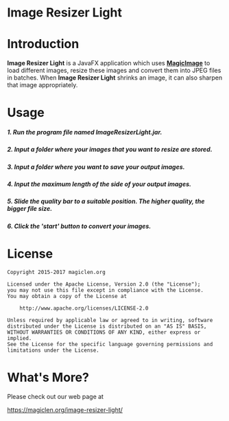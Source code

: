 Image Resizer Light
=================================

# Introduction

**Image Resizer Light** is a JavaFX application which uses [**MagicImage**](https://github.com/magiclen/MagicImage "MagicImage") to load different images, resize these images and convert them into JPEG files in batches. When **Image Resizer Light** shrinks an image, it can also sharpen that image appropriately.

# Usage

##### 1. Run the program file named **ImageResizerLight.jar**. #####
##### 2. Input a folder where your images that you want to resize are stored. #####
##### 3. Input a folder where you want to save your output images.  #####
##### 4. Input the maximum length of the side of your output images.  #####
##### 5. Slide the quality bar to a suitable position. The higher quality, the bigger file size. #####
##### 6. Click the 'start' button to convert your images. #####

# License

    Copyright 2015-2017 magiclen.org

    Licensed under the Apache License, Version 2.0 (the "License");
    you may not use this file except in compliance with the License.
    You may obtain a copy of the License at

        http://www.apache.org/licenses/LICENSE-2.0

    Unless required by applicable law or agreed to in writing, software
    distributed under the License is distributed on an "AS IS" BASIS,
    WITHOUT WARRANTIES OR CONDITIONS OF ANY KIND, either express or implied.
    See the License for the specific language governing permissions and
    limitations under the License.

# What's More?

Please check out our web page at

https://magiclen.org/image-resizer-light/
